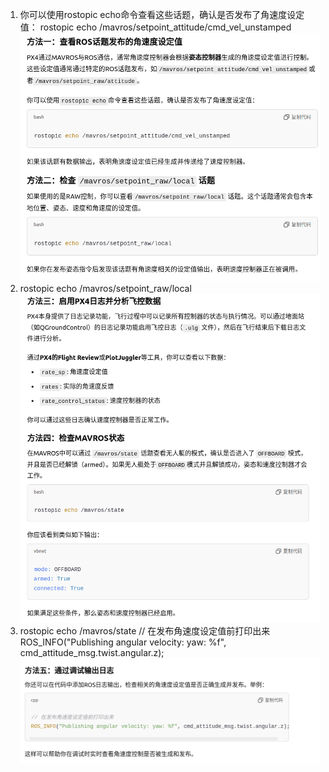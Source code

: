 1. 你可以使用rostopic echo命令查看这些话题，确认是否发布了角速度设定值：
rostopic echo /mavros/setpoint_attitude/cmd_vel_unstamped
![alt text](image-3.png)
2. rostopic echo /mavros/setpoint_raw/local
![alt text](image-4.png)
3. rostopic echo /mavros/state
// 在发布角速度设定值前打印出来
ROS_INFO("Publishing angular velocity: yaw: %f", cmd_attitude_msg.twist.angular.z);
![alt text](image-5.png)